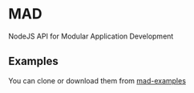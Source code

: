 # MAD
NodeJS API for Modular Application Development

## Examples

You can clone or download them from [mad-examples](https://github.com/carlosjln/mad-examples)